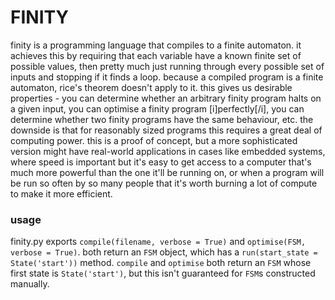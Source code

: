 # FINITY

finity is a programming language that compiles to a finite automaton. it achieves this by requiring that each variable have a known finite set of possible values,
then pretty much just running through every possible set of inputs and stopping if it finds a loop. because a compiled program is a finite automaton, rice's theorem
doesn't apply to it. this gives us desirable properties - you can determine whether an arbitrary finity program halts on a given input, you can optimise a finity
program [i]perfectly[/i], you can determine whether two finity programs have the same behaviour, etc. the downside is that for reasonably sized programs this requires a
great deal of computing power. this is a proof of concept, but a more sophisticated version might have real-world applications in cases like embedded systems, where
speed is important but it's easy to get access to a computer that's much more powerful than the one it'll be running on, or when a program will be run so often by so
many people that it's worth burning a lot of compute to make it more efficient.

### usage

finity.py exports `compile(filename, verbose = True)` and `optimise(FSM, verbose = True)`. both return an `FSM` object, which has a `run(start_state = State('start'))`
method. `compile` and `optimise` both return an `FSM` whose first state is `State('start')`, but this isn't guaranteed for `FSM`s constructed manually.
